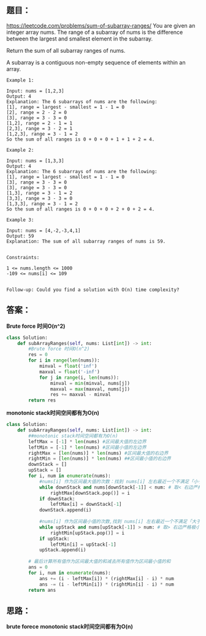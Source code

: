 ## 题目：
https://leetcode.com/problems/sum-of-subarray-ranges/
You are given an integer array nums. The range of a subarray of nums is the difference between the largest and smallest element in the subarray.

Return the sum of all subarray ranges of nums.

A subarray is a contiguous non-empty sequence of elements within an array.

 
```
Example 1:

Input: nums = [1,2,3]
Output: 4
Explanation: The 6 subarrays of nums are the following:
[1], range = largest - smallest = 1 - 1 = 0 
[2], range = 2 - 2 = 0
[3], range = 3 - 3 = 0
[1,2], range = 2 - 1 = 1
[2,3], range = 3 - 2 = 1
[1,2,3], range = 3 - 1 = 2
So the sum of all ranges is 0 + 0 + 0 + 1 + 1 + 2 = 4.

Example 2:

Input: nums = [1,3,3]
Output: 4
Explanation: The 6 subarrays of nums are the following:
[1], range = largest - smallest = 1 - 1 = 0
[3], range = 3 - 3 = 0
[3], range = 3 - 3 = 0
[1,3], range = 3 - 1 = 2
[3,3], range = 3 - 3 = 0
[1,3,3], range = 3 - 1 = 2
So the sum of all ranges is 0 + 0 + 0 + 2 + 0 + 2 = 4.

Example 3:

Input: nums = [4,-2,-3,4,1]
Output: 59
Explanation: The sum of all subarray ranges of nums is 59.
 

Constraints:

1 <= nums.length <= 1000
-109 <= nums[i] <= 109
 

Follow-up: Could you find a solution with O(n) time complexity?
```

## 答案：
**Brute force 时间O(n^2)**
```python
class Solution:
    def subArrayRanges(self, nums: List[int]) -> int:
        #Brute force 时间O(n^2)
        res = 0
        for i in range(len(nums)):
            minval = float('inf')
            maxval = float('-inf')
            for j in range(i, len(nums)):
                minval = min(minval, nums[j])
                maxval = max(maxval, nums[j])
                res += maxval - minval
        return res
```
**monotonic stack时间空间都有为O(n)**
```python
class Solution:
    def subArrayRanges(self, nums: List[int]) -> int:
        ##monotonic stack时间空间都有为O(n)
        leftMax = [-1] * len(nums) #区间最大值的左边界
        leftMin = [-1] * len(nums) #区间最小值的左边界
        rightMax = [len(nums)] * len(nums) #区间最大值的右边界
        rightMin = [len(nums)] * len(nums) ##区间最小值的右边界
        downStack = []
        upStack = []
        for i, num in enumerate(nums):
            #nums[i] 作为区间最大值的次数：找到 nums[i] 左右最近一个不满足「小于等于 nums[i]的位置
            while downStack and nums[downStack[-1]] < num: # 取< 右边严格极大值 左边非严格极大值 取<=也可以 反正两边肯定一边会严格一边会非严格
                rightMax[downStack.pop()] = i
            if downStack:
                leftMax[i] = downStack[-1]
            downStack.append(i)
            
            #nums[i] 作为区间最小值的次数,找到 nums[i] 左右最近一个不满足「大于等于 nums[i]的位置，
            while upStack and nums[upStack[-1]] > num: # 取> 右边严格极小值 左边非严格极小值 取>=也可以 反正两边肯定一边会严格一边会非严格
                rightMin[upStack.pop()] = i
            if upStack:
                leftMin[i] = upStack[-1]
            upStack.append(i)
            
        # 最后计算所有值作为区间最大值的和减去所有值作为区间最小值的和
        ans = 0
        for i, num in enumerate(nums):
            ans += (i - leftMax[i]) * (rightMax[i] - i) * num
            ans -= (i - leftMin[i]) * (rightMin[i] - i) * num
        return ans
```

## 思路：
**brute forece**
**monotonic stack时间空间都有为O(n)**

